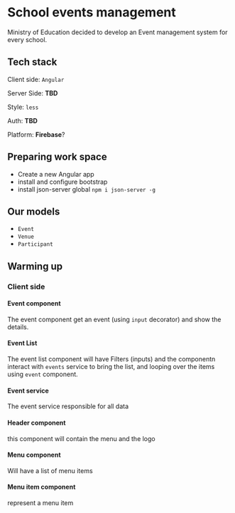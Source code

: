 # School events management

Ministry of Education decided to develop an Event management system for every school.

## Tech stack
Client side: `Angular`

Server Side: **TBD**

Style: `less`

Auth: **TBD**

Platform: **Firebase**?

## Preparing work space
- Create a new Angular app
- install and configure bootstrap
- install json-server global `npm i json-server -g`

## Our models
- `Event`
- `Venue`
- `Participant`

## Warming up
### Client side
#### Event component
The event component get an event (using `input` decorator) and show the details.

#### Event List
The event list component will have Filters (inputs) and the componentn interact with `events` service to bring the list, and looping over the items using `event` component.

#### Event service
The event service responsible for all data

#### Header component
this component will contain the menu and the logo

#### Menu component
Will have a list of menu items 

#### Menu item component
represent a menu item
